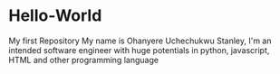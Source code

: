 # Hello-World
My first Repository
My name is Ohanyere Uchechukwu Stanley, I'm an intended software engineer with huge potentials in python, javascript, HTML and other programming language
